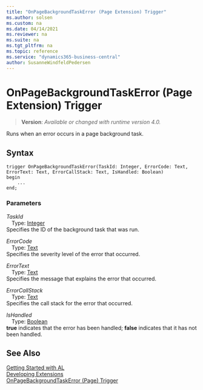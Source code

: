 ```yaml
---
title: "OnPageBackgroundTaskError (Page Extension) Trigger"
ms.author: solsen
ms.custom: na
ms.date: 04/14/2021
ms.reviewer: na
ms.suite: na
ms.tgt_pltfrm: na
ms.topic: reference
ms.service: "dynamics365-business-central"
author: SusanneWindfeldPedersen
---
```

[//]: # (START>DO_NOT_EDIT)
[//]: # (IMPORTANT:Do not edit any of the content between here and the END>DO_NOT_EDIT.)
[//]: # (Any modifications should be made in the .xml files in the ModernDev repo.)

# OnPageBackgroundTaskError (Page Extension) Trigger
> **Version**: _Available or changed with runtime version 4.0._

Runs when an error occurs in a page background task.


## Syntax
```
trigger OnPageBackgroundTaskError(TaskId: Integer, ErrorCode: Text, ErrorText: Text, ErrorCallStack: Text, IsHandled: Boolean)
begin
    ...
end;
```

### Parameters

*TaskId*  
&emsp;Type: [Integer](../../methods-auto/integer/integer-data-type.md)  
Specifies the ID of the background task that was run.  

*ErrorCode*  
&emsp;Type: [Text](../../methods-auto/text/text-data-type.md)  
Specifies the severity level of the error that occurred.  

*ErrorText*  
&emsp;Type: [Text](../../methods-auto/text/text-data-type.md)  
Specifies the message that explains the error that occurred.  

*ErrorCallStack*  
&emsp;Type: [Text](../../methods-auto/text/text-data-type.md)  
Specifies the call stack for the error that occurred.  

*IsHandled*  
&emsp;Type: [Boolean](../../methods-auto/boolean/boolean-data-type.md)  
**true** indicates that the error has been handled; **false** indicates that it has not been handled.  



[//]: # (IMPORTANT: END>DO_NOT_EDIT)
## See Also  
[Getting Started with AL](../../devenv-get-started.md)  
[Developing Extensions](../../devenv-dev-overview.md)  
[OnPageBackgroundTaskError (Page) Trigger](../page/devenv-onpagebackgroundtaskerror-page-trigger.md)
